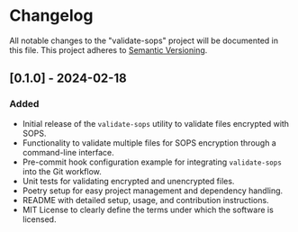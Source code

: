# Changelog

All notable changes to the "validate-sops" project will be documented in this file. This project adheres to [Semantic Versioning](https://semver.org/).

## [0.1.0] - 2024-02-18

### Added
- Initial release of the `validate-sops` utility to validate files encrypted with SOPS.
- Functionality to validate multiple files for SOPS encryption through a command-line interface.
- Pre-commit hook configuration example for integrating `validate-sops` into the Git workflow.
- Unit tests for validating encrypted and unencrypted files.
- Poetry setup for easy project management and dependency handling.
- README with detailed setup, usage, and contribution instructions.
- MIT License to clearly define the terms under which the software is licensed.
